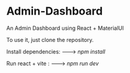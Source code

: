 # Admin-Dashboard
An Admin Dashboard using React + MaterialUI

To use it, just clone the repository.

Install dependencies: 
  --->     *npm install*

Run react + vite : 
  --->     *npm run dev*
